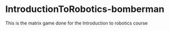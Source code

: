 # IntroductionToRobotics-bomberman
This is the matrix game done for the Introduction to robotics course
